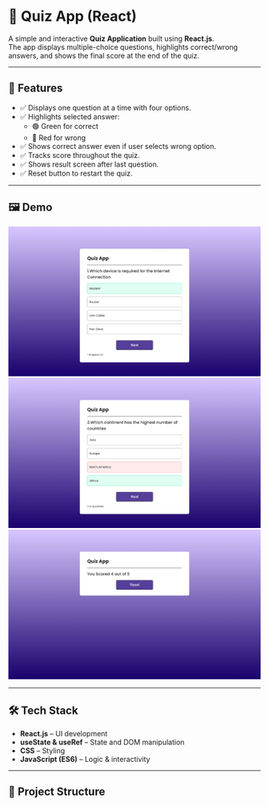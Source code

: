 # 📝 Quiz App (React)

A simple and interactive **Quiz Application** built using **React.js**.  
The app displays multiple-choice questions, highlights correct/wrong answers, and shows the final score at the end of the quiz.

---

## 🚀 Features

- ✅ Displays one question at a time with four options.
- ✅ Highlights selected answer:
  - 🟢 Green for correct
  - 🔴 Red for wrong
- ✅ Shows correct answer even if user selects wrong option.
- ✅ Tracks score throughout the quiz.
- ✅ Shows result screen after last question.
- ✅ Reset button to restart the quiz.

---

## 🖼️ Demo

![Quiz App Screenshot](src/assets/image1.png)  
![Quiz App Screenshot](src/assets/image2.png)  
![Quiz App Screenshot](src/assets/image3.png)  


---

## 🛠️ Tech Stack

- **React.js** – UI development
- **useState & useRef** – State and DOM manipulation
- **CSS** – Styling
- **JavaScript (ES6)** – Logic & interactivity

---

## 📂 Project Structure

